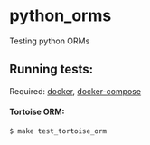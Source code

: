 # python_orms

Testing python ORMs

## Running tests:

Required: [docker](https://www.docker.com/), [docker-compose](https://docs.docker.com/compose/)

#### Tortoise ORM:

```bash
$ make test_tortoise_orm
```
